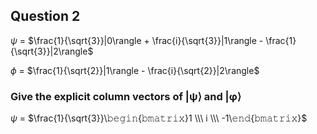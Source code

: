 ## Question 2
$\psi$ = $\frac{1}{\sqrt{3}}|0\rangle + \frac{i}{\sqrt{3}}|1\rangle - \frac{1}{\sqrt{3}}|2\rangle$

$\phi$ = $\frac{1}{\sqrt{2}}|1\rangle - \frac{i}{\sqrt{2}}|2\rangle$

### Give the explicit column vectors of |ψ⟩ and |φ⟩
$\psi$  = 
$\frac{1}{\sqrt{3}}\𝚋𝚎𝚐𝚒𝚗{𝚋𝚖𝚊𝚝𝚛𝚒𝚡}1 \\\ i \\\ -1\𝚎𝚗𝚍{𝚋𝚖𝚊𝚝𝚛𝚒𝚡}$
